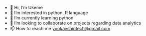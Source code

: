 - 👋 Hi, I’m Ukeme
- 👀 I’m interested in python, R language
- 🌱 I’m currently learning python
- 💞️ I’m looking to collaborate on projects regarding data analytics
- 📫 How to reach me yookayshintech@gmail.com

<!---
Yookayshin/Yookayshin is a ✨ special ✨ repository because its `README.md` (this file) appears on your GitHub profile.
You can click the Preview link to take a look at your changes.
--->
